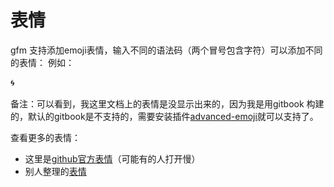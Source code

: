 # 表情
gfm 支持添加emoji表情，输入不同的语法码（两个冒号包含字符）可以添加不同的表情：
例如： 

:cyclone:

备注：可以看到，我这里文档上的表情是没显示出来的，因为我是用gitbook 构建的，默认的gitbook是不支持的，需要安装插件[advanced-emoji][]就可以支持了。

查看更多的表情：
- 这里是[github官方表情][github-emoji]（可能有的人打开慢）
- 别人整理的[表情][sheet-emoji]

[advanced-emoji]: https://www.npmjs.com/package/gitbook-plugin-advanced-emoji
[sheet-emoji]: https://github.com/guodongxiaren/README/blob/master/emoji.md
[github-emoji]: http://www.emoji-cheat-sheet.com/